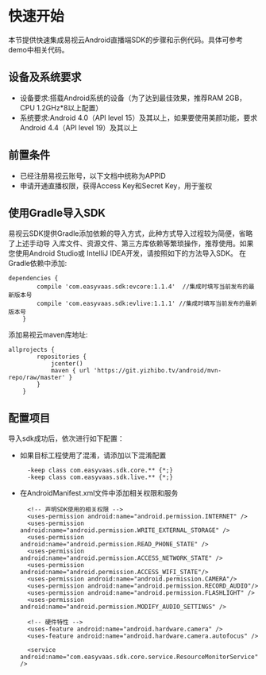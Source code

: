 # 快速开始
本节提供快速集成易视云Android直播端SDK的步骤和示例代码。具体可参考demo中相关代码。

## 设备及系统要求
* 设备要求:搭载Android系统的设备（为了达到最佳效果，推荐RAM 2GB，CPU 1.2GHz*8以上配置）
* 系统要求:Android 4.0（API level 15）及其以上，如果要使用美颜功能，要求Android 4.4（API level 19）及其以上

## 前置条件
* 已经注册易视云账号，以下文档中统称为APPID
* 申请开通直播权限，获得Access Key和Secret Key，用于鉴权

## 使用Gradle导入SDK
易视云SDK提供Gradle添加依赖的导入方式，此种方式导入过程较为简便，省略了上述手动导 入库文件、资源文件、第三方库依赖等繁琐操作，推荐使用。如果您使用Android Studio或 IntelliJ IDEA开发，请按照如下的方法导入SDK。 在Gradle依赖中添加:

```
dependencies {
		compile 'com.easyvaas.sdk:evcore:1.1.4'  //集成时填写当前发布的最新版本号
		compile 'com.easyvaas.sdk:evlive:1.1.1' //集成时填写当前发布的最新版本号
	}
```

添加易视云maven库地址:

```
allprojects {
		repositories {
			jcenter()
			maven { url 'https://git.yizhibo.tv/android/mvn-repo/raw/master' }
		}
	}
```

## 配置项目
导入sdk成功后，依次进行如下配置：

* 如果目标工程使用了混淆，请添加以下混淆配置

        -keep class com.easyvaas.sdk.core.** {*;}
        -keep class com.easyvaas.sdk.live.** {*;}
        
* 在AndroidManifest.xml文件中添加相关权限和服务

        <!-- 声明SDK使用的相关权限 -->
        <uses-permission android:name="android.permission.INTERNET" />
        <uses-permission android:name="android.permission.WRITE_EXTERNAL_STORAGE" />
        <uses-permission android:name="android.permission.READ_PHONE_STATE" />
        <uses-permission android:name="android.permission.ACCESS_NETWORK_STATE" />
        <uses-permission android:name="android.permission.ACCESS_WIFI_STATE"/>
        <uses-permission android:name="android.permission.CAMERA"/>
        <uses-permission android:name="android.permission.RECORD_AUDIO"/>
        <uses-permission android:name="android.permission.FLASHLIGHT" />
        <uses-permission android:name="android.permission.MODIFY_AUDIO_SETTINGS" />
        
        <!-- 硬件特性 -->
        <uses-feature android:name="android.hardware.camera" />
        <uses-feature android:name="android.hardware.camera.autofocus" />
        
        <service android:name="com.easyvaas.sdk.core.service.ResourceMonitorService" />



